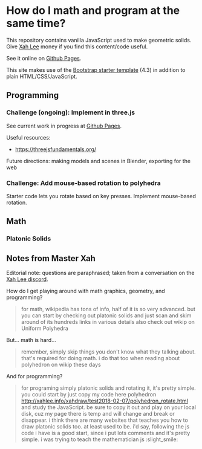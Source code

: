 # How do I math and program at the same time?

This repository contains vanilla JavaScript used to make geometric
solids. Give [Xah Lee](http://xahlee.info/) money if you find this
content/code useful.

See it online on [Github Pages](http://captainalan.github.io/xah-geometry).

This site makes use of the [Bootstrap starter
template](https://getbootstrap.com/docs/4.3/getting-started/introduction/)
(4.3) in addition to plain HTML/CSS/JavaScript.

## Programming

### Challenge (ongoing): Implement in three.js

See current work in progress at [Github Pages](http://captainalan.github.io/xah-geometry/threejs.html).

Useful resources:

- https://threejsfundamentals.org/

Future directions: making models and scenes in Blender, exporting for
the web

### Challenge: Add mouse-based rotation to polyhedra

Starter code lets you rotate based on key presses. Implement mouse-based rotation.

## Math

### Platonic Solids


## Notes from Master Xah

Editorial note: questions are paraphrased; taken from a conversation
on the [Xah Lee discord](https://discord.gg/QYFcqNT).

How do I get playing around with math graphics,
geometry, and programming?

> for math, wikipedia has tons of info, half of it is so very
> advanced. but you can start by checking out platonic solids and just
> scan and skim around of its hundreds links in various details also
> check out wikip on Uniform Polyhedra

But... math is hard...

> remember, simply skip things you don't know what they talking
> about. that's required for doing math. i do that too when reading
> about polyhedron on wikip these days

And for programming?

> for programing simply platonic solids and rotating it, it's pretty
> simple. you could start by just copy my code here polyhedron
> http://xahlee.info/xahdraw/test2018-02-07/polyhedron_rotate.html and
> study the JavaScript. be sure to copy it out and play on your local
> disk, cuz my page there is temp and will change and break or
> disappear.  i think there are many websites that teaches you how to
> draw platonic solids too. at least used to be. i'd say, following
> the js code i have is a good start, since i put lots comments and
> it's pretty simple. i was trying to teach the mathematician js
> :slight_smile:
